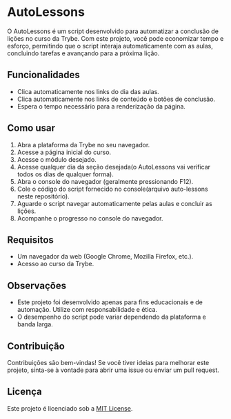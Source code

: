 # AutoLessons

O AutoLessons é um script desenvolvido para automatizar a conclusão de lições no curso da Trybe. Com este projeto, você pode economizar tempo e esforço, permitindo que o script interaja automaticamente com as aulas, concluindo tarefas e avançando para a próxima lição.

## Funcionalidades

- Clica automaticamente nos links do dia das aulas.
- Clica automaticamente nos links de conteúdo e botões de conclusão.
- Espera o tempo necessário para a renderização da página.

## Como usar

1. Abra a plataforma da Trybe no seu navegador.
2. Acesse a página inicial do curso.
3. Acesse o módulo desejado.
4. Acesse qualquer dia da seção desejada(o AutoLessons vai verificar todos os dias de qualquer forma).
5. Abra o console do navegador (geralmente pressionando F12).
6. Cole o código do script fornecido no console(arquivo auto-lessons neste repositório).
7. Aguarde o script navegar automaticamente pelas aulas e concluir as lições.
8. Acompanhe o progresso no console do navegador.

## Requisitos

- Um navegador da web (Google Chrome, Mozilla Firefox, etc.).
- Acesso ao curso da Trybe.

## Observações

- Este projeto foi desenvolvido apenas para fins educacionais e de automação. Utilize com responsabilidade e ética.
- O desempenho do script pode variar dependendo da plataforma e banda larga.

## Contribuição

Contribuições são bem-vindas! Se você tiver ideias para melhorar este projeto, sinta-se à vontade para abrir uma issue ou enviar um pull request.

## Licença

Este projeto é licenciado sob a [MIT License](LICENSE).
